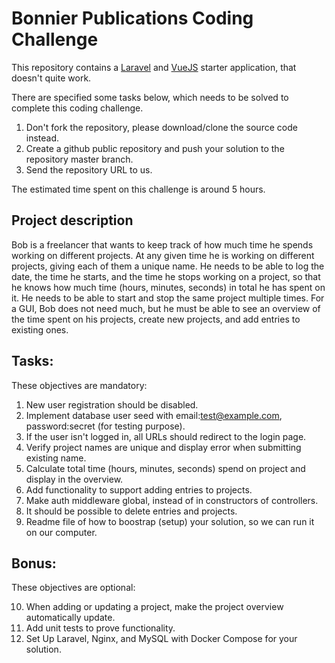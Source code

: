 # Bonnier Publications Coding Challenge
This repository contains a [Laravel](https://laravel.com/docs/7.x) and [VueJS](https://vuejs.org/) starter application, that doesn't quite work.

There are specified some tasks below, which needs to be solved to complete this coding challenge.

1. Don't fork the repository, please download/clone the source code instead.
2. Create a github public repository and push your solution to the repository master branch.
3. Send the repository URL to us. 

The estimated time spent on this challenge is around 5 hours.

## Project description
Bob is a freelancer that wants to keep track of how much time he spends working on different projects.
At any given time he is working on different projects, giving each of them a unique name.
He needs to be able to log the date, the time he starts, and the time he stops working on a project, so that he knows how much time (hours, minutes, seconds) in total he has spent on it.
He needs to be able to start and stop the same project multiple times.
For a GUI, Bob does not need much, but he must be able to see an overview of the time spent on his projects, create new projects, and add entries to existing ones.

## Tasks:
These objectives are mandatory:

1. New user registration should be disabled. 
2. Implement database user seed with email:test@example.com, password:secret (for testing purpose).
3. If the user isn't logged in, all URLs should redirect to the login page.
4. Verify project names are unique and display error when submitting existing name.
5. Calculate total time (hours, minutes, seconds) spend on project and display in the overview.
6. Add functionality to support adding entries to projects.
7. Make auth middleware global, instead of in constructors of controllers.
8. It should be possible to delete entries and projects.
9. Readme file of how to boostrap (setup) your solution, so we can run it on our computer.

## Bonus:
These objectives are optional:

10. When adding or updating a project, make the project overview automatically update.
11. Add unit tests to prove functionality.
12. Set Up Laravel, Nginx, and MySQL with Docker Compose for your solution.
